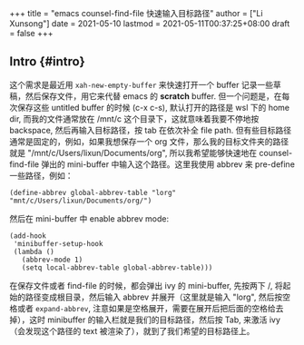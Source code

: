 +++
title = "emacs counsel-find-file 快速输入目标路径"
author = ["Li Xunsong"]
date = 2021-05-10
lastmod = 2021-05-11T00:37:25+08:00
draft = false
+++

## Intro {#intro}

这个需求是最近用 `xah-new-empty-buffer` 来快速打开一个 buffer 记录一些草稿，然后保存文件，用它来代替 emacs 的 **scratch** buffer. 但一个问题是，在每次保存这些 untitled buffer 的时候 (c-x c-s), 默认打开的路径是 wsl 下的 home dir, 而我的文件通常放在 /mnt/c 这个目录下，这就意味着我要不停地按 backspace, 然后再输入目标路径，按 tab 在依次补全 file path. 但有些目标路径通常是固定的，例如，如果我想保存一个 org 文件，那么我的目标文件夹的路径就是 "/mnt/c/Users/lixun/Documents/org", 所以我希望能够快速地在 counsel-find-file 弹出的 mini-buffer 中输入这个路径。这里我使用 abbrev 来 pre-define 一些路径，例如：

```emacs-lisp
(define-abbrev global-abbrev-table "lorg" "mnt/c/Users/lixun/Documents/org/")
```

然后在 mini-buffer 中 enable abbrev mode:

```emacs-lisp
(add-hook
 'minibuffer-setup-hook
 (lambda ()
   (abbrev-mode 1)
   (setq local-abbrev-table global-abbrev-table)))
```

在保存文件或者 find-file 的时候，都会弹出 ivy 的 mini-buffer, 先按两下 /, 将起始的路径变成根目录，然后输入 abbrev 并展开（这里就是输入 "lorg", 然后按空格或者 `expand-abbrev`, 注意如果是空格展开，需要在展开后把后面的空格给去掉），这时 minibuffer 的输入栏就是我们的目标路径，然后按 Tab, 来激活 ivy （会发现这个路径的 text 被渲染了），就到了我们希望的目标路径上。
